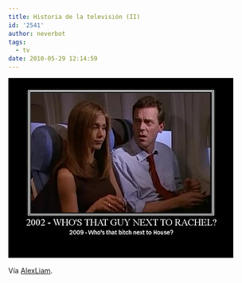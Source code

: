 ```yaml
---
title: Historia de la televisión (II)
id: '2541'
author: neverbot
tags:
  - tv
date: 2010-05-29 12:14:59
---
```


![201005291214.jpg](./historia-de-la-television-ii/201005291214.jpg)

Vía [AlexLiam](http://alexliam.tumblr.com/post/155799632).